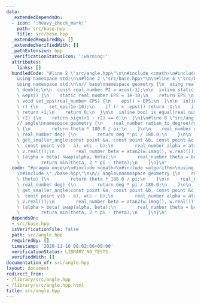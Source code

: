 ```yaml
---
data:
  _extendedDependsOn:
  - icon: ':heavy_check_mark:'
    path: src/base.hpp
    title: src/base.hpp
  _extendedRequiredBy: []
  _extendedVerifiedWith: []
  _pathExtension: hpp
  _verificationStatusIcon: ':warning:'
  attributes:
    links: []
  bundledCode: "#line 2 \"src/angle.hpp\"\n\n#include <cmath>\n#include <algorithm>\n\
    using namespace std;\n\n#line 2 \"src/base.hpp\"\n\n#line 4 \"src/base.hpp\"\n\
    using namespace std;\n\n// base\nnamespace geometry {\n  using real_number = long\
    \ double;\n\n  const real_number PI = acos(-1);\n\n  inline static real_number\
    \ &eps() {\n    static real_number EPS = 1e-10;\n    return EPS;\n  }\n\n  static\
    \ void set_eps(real_number EPS) {\n    eps() = EPS;\n  }\n\n  inline int sign(real_number\
    \ r) {\n    set_eps(1e-10);\n    if (r < -eps()) return -1;\n    if (r > +eps())\
    \ return +1;\n    return 0;\n  }\n\n  inline bool is_equal(real_number r1, real_number\
    \ r2) {\n    return sign(r1 - r2) == 0;\n  }\n}\n#line 8 \"src/angle.hpp\"\n\n\
    // angle\nnamespace geometry {\n    real_number radian_to_degree(real_number theta)\
    \ {\n        return theta * 180.0 / pi;\n    }\n\n    real_number degree_to_radian(const\
    \ real_number deg) {\n        return deg * pi / 180.0;\n    }\n\n    real_number\
    \ get_smaller_angle(const point &a, const point &b, const point &c) {\n      \
    \  const point v(b - a), w(c - b);\n        real_number alpha = atan2(v.imag(),\
    \ v.real());\n        real_number beta = atan2(w.imag(), w.real());\n        if\
    \ (alpha > beta) swap(alpha, beta);\n        real_number theta = beta - alpha;\n\
    \        return min(theta, 2 * pi - theta);\n    }\n}\n"
  code: "#pragma once\n\n#include <cmath>\n#include <algorithm>\nusing namespace std;\n\
    \n#include \"./base.hpp\"\n\n// angle\nnamespace geometry {\n    real_number radian_to_degree(real_number\
    \ theta) {\n        return theta * 180.0 / pi;\n    }\n\n    real_number degree_to_radian(const\
    \ real_number deg) {\n        return deg * pi / 180.0;\n    }\n\n    real_number\
    \ get_smaller_angle(const point &a, const point &b, const point &c) {\n      \
    \  const point v(b - a), w(c - b);\n        real_number alpha = atan2(v.imag(),\
    \ v.real());\n        real_number beta = atan2(w.imag(), w.real());\n        if\
    \ (alpha > beta) swap(alpha, beta);\n        real_number theta = beta - alpha;\n\
    \        return min(theta, 2 * pi - theta);\n    }\n}\n"
  dependsOn:
  - src/base.hpp
  isVerificationFile: false
  path: src/angle.hpp
  requiredBy: []
  timestamp: '2020-11-16 08:02:06+09:00'
  verificationStatus: LIBRARY_NO_TESTS
  verifiedWith: []
documentation_of: src/angle.hpp
layout: document
redirect_from:
- /library/src/angle.hpp
- /library/src/angle.hpp.html
title: src/angle.hpp
---
```

